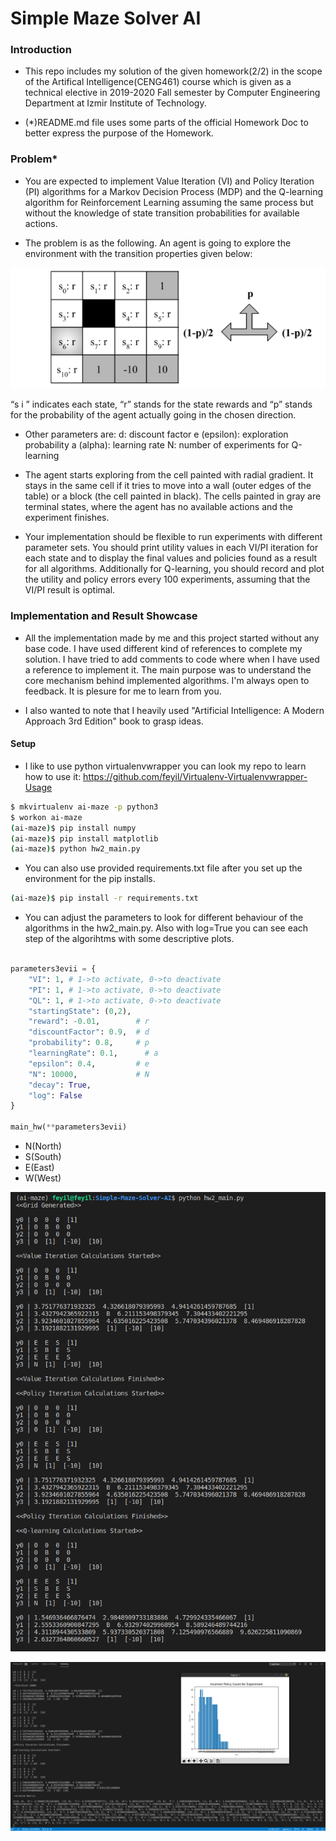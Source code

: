 # Simple Maze Solver AI

### Introduction

* This repo includes my solution of the given homework(2/2) in the scope of the Artifical Intelligence(CENG461) course which is given as a technical elective in 2019-2020 Fall semester by Computer Engineering Department at Izmir Institute of Technology.
    
* (*)README.md file uses some parts of the official Homework Doc to better express the purpose of the Homework.

### Problem*

* You are expected to implement Value Iteration (VI) and Policy Iteration (PI) algorithms for a Markov Decision Process (MDP) and the Q-learning algorithm for Reinforcement Learning
assuming the same process but without the knowledge of state transition probabilities for available actions.

* The problem is as the following. An agent is going to explore the environment with the transition
properties given below:

![alt text](https://github.com/feyil/Simple-Maze-Solver-AI/blob/master/screenshots/maze-problem-1.png "maze-problem-1")

“s​ i​ ” indicates each state, “r” stands for the state rewards and “p” stands for the probability of the
agent actually going in the chosen direction.

* Other parameters are:
    d: discount factor
    e (epsilon): exploration probability
    a (alpha): learning rate
    N: number of experiments for Q-learning

* The agent starts exploring from the cell painted with radial gradient. It stays in the same cell if it tries to move into a wall (outer edges of the table) or a block (the cell painted in black). The cells painted in gray are terminal states, where the agent has no available actions and the experiment finishes.

* Your implementation should be flexible to run experiments with different parameter sets. You should print utility values in each VI/PI iteration for each state and to display the final values and policies found as a result for all algorithms. Additionally for Q-learning, you should record and plot the utility and policy errors every 100 experiments, assuming that the VI/PI result is optimal.


### Implementation and Result Showcase

* All the implementation made by me and this project started without any base code. I have used different kind of references to complete my solution. I have tried to add comments to code where when I have used a reference to implement it. The main purpose was to understand the core mechanism behind implemented algorithms. I'm always open to feedback. It is plesure for me to learn from you. 

* I also wanted to note that I heavily used "Artificial Intelligence: A Modern Approach 3rd Edition" book to grasp ideas.

#### Setup

* I like to use python virtualenvwrapper you can look my repo to learn how to use it: https://github.com/feyil/Virtualenv-Virtualenvwrapper-Usage

```bash
$ mkvirtualenv ai-maze -p python3
$ workon ai-maze
(ai-maze)$ pip install numpy
(ai-maze)$ pip install matplotlib
(ai-maze)$ python hw2_main.py
```

* You can also use provided requirements.txt file after you set up the environment for the pip installs.

```bash
(ai-maze)$ pip install -r requirements.txt
```

* You can adjust the parameters to look for different behaviour of the algorithms in the hw2_main.py. Also with log=True you can see each step of the algorihtms with some descriptive plots.

```python

parameters3evii = {
    "VI": 1, # 1->to activate, 0->to deactivate
    "PI": 1, # 1->to activate, 0->to deactivate
    "QL": 1, # 1->to activate, 0->to deactivate
    "startingState": (0,2),
    "reward": -0.01,        # r
    "discountFactor": 0.9,  # d
    "probability": 0.8,     # p
    "learningRate": 0.1,      # a
    "epsilon": 0.4,         # e
    "N": 10000,             # N
    "decay": True,
    "log": False
}

main_hw(**parameters3evii)

```

* N(North)
* S(South)
* E(East)
* W(West)

![alt text](https://github.com/feyil/Simple-Maze-Solver-AI/blob/master/screenshots/maze-problem-2.png "maze-problem-2")

![alt text](https://github.com/feyil/Simple-Maze-Solver-AI/blob/master/screenshots/maze-problem-3.png "maze-problem-3")